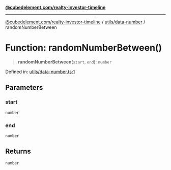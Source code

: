 [**@cubedelement.com/realty-investor-timeline**](../../../index.md)

---

[@cubedelement.com/realty-investor-timeline](../../../modules.md) / [utils/data-number](../index.md) / randomNumberBetween

# Function: randomNumberBetween()

> **randomNumberBetween**(`start`, `end`): `number`

Defined in: [utils/data-number.ts:1](https://github.com/kvernon/realty-investor-timeline/blob/604db9c08bd36b2a48c8b342796ed6cd0d1401e0/src/utils/data-number.ts#L1)

## Parameters

### start

`number`

### end

`number`

## Returns

`number`
